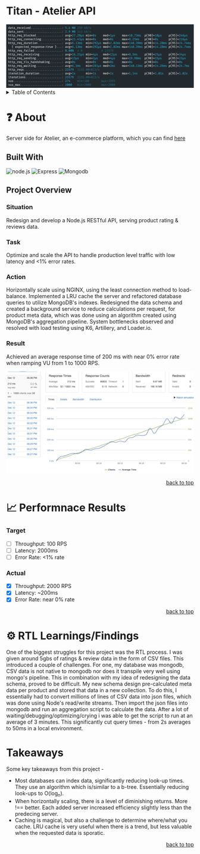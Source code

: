 <a id='readme-top'></a>
# Titan - Atelier API

<img src='https://github.com/hr-titan/sk-reviews/blob/main/image/k6.png' />

<details>
  <summary>Table of Contents</summary>
  <ol>
    <li>
      <a href='#about'>About</a>
      <ul>
        <li>
          <a href='#built-with'>Built With</a>
        </li>
        <li>
          <a href='#project-overview'>Project Overview</a>
        </li>
      </ul>
    </li>
    <li>
      <a href='#performance-results'>Performance Results</a>
    </li>
    <li>
      <a href='#rtl'>RTL Learnings</a>
    </li>
     <li>
      <a href='#takeaways'>Takeaways</a>
    </li>
  </ol>
</details>

# ❓ About
<a id='about'></a>
Server side for Atelier, an e-commerce platform, which you can find <a href='https://github.com/Revenge-of-the-SithQL/atelier' target='_blank'>here</a>

## Built With
<a id='built-with'></a>

![node.js](https://img.shields.io/badge/Node.js-43853D?style=for-the-badge&logo=node.js&logoColor=white)
![Express](https://img.shields.io/badge/Express.js-404D59?style=for-the-badge)
![Mongodb](https://img.shields.io/badge/MongoDB-4EA94B?style=for-the-badge&logo=mongodb&logoColor=white)

## Project Overview
<a id='project-overview'></a>

### Situation

Redesign and develop a Node.js RESTful API, serving product rating & reviews data.

### Task

Optimize and scale the API to handle production level traffic with low latency and <1% error rates.

### Action

Horizontally scale using NGINX, using the least connection method to load-balance.
Implemented a LRU cache the server and refactored database queries to utilize
MongoDB's indexes. Redesigned the data schema and created a background service to
reduce calculations per request, for product meta data, which was done using an
algorithm created using MongoDB's aggregation pipeline. System bottlenecks
observed and resolved with load testing using K6, Artillery, and Loader.io.

### Result

Achieved an average response time of 200 ms with near 0% error rate when ramping VU from 1 to 1000 RPS.


<img src='https://github.com/hr-titan/sk-reviews/blob/main/image/least_conn.png' />

<p align="right"><a href="#readme-top">back to top</a></p>

# 📈 Performnace Results
<a id='performance-results'></a>

### Target
- [ ] Throughput: 100 RPS
- [ ] Latency: 2000ms
- [ ] Error Rate: <1% rate

### Actual
- [x] Throughput: 2000 RPS
- [x] Latency: ~200ms
- [x] Error Rate: near 0% rate

<p align="right"><a href="#readme-top">back to top</a></p>

# ⚙️ RTL Learnings/Findings
<a id='rtl'></a>
One of the biggest struggles for this project was the RTL process. I was given around 5gbs of ratings & review data in the form of CSV files. This introduced a couple of challenges. For one, my database was mongodb, CSV data is not native to mongodb nor does it transpile very well using mongo's pipeline. This in combination with my idea of redesigning the data schema, proved to be difficult. My new schema design pre-calculated meta data per product and stored that data in a new collection. To do this, I essentially had to convert millions of lines of CSV data into json files, which was done using Node's read/write streams. Then import the json files into mongodb and run an aggregation script to calculate the data. After a lot of waiting/debugging/optimizing/crying i was able to get the script to run at an average of 3 minutes. This significantly cut query times - from 2s averages to 50ms in a local environment.


# Takeaways
<a id='takeaways'></a>
Some key takeaways from this project -
- Most databases can index data, significantly reducing look-up times. They use an algorithm which is/similar to a b-tree. Essentially reducing look-ups to O(log<sub>n</sub>).
- When horizontally scaling, there is a level of diminishing returns. More !== better. Each added server increased efficiency slightly less than the predecing server.
- Caching is magical, but also a challenge to determine where/what you cache. LRU cache is very useful when there is a trend, but less valuable when the requested data is sporatic.

<p align="right"><a href="#readme-top">back to top</a></p>
